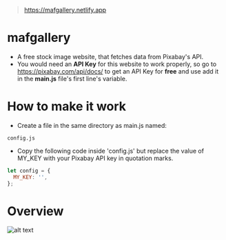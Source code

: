> https://mafgallery.netlify.app

# mafgallery
- A free stock image website, that fetches data from Pixabay's API.
- You would need an <b>API Key</b> for this website to work properly, so go to https://pixabay.com/api/docs/ to get an API Key for <b>free</b> and use add it in the <b>main.js</b> file's first line's variable.

# How to make it work
- Create a file in the same directory as main.js named:
```
config.js
```
- Copy the following code inside 'config.js' but replace the value of MY_KEY with your Pixabay API key in quotation marks.
```javascript
let config = {
  MY_KEY: '',
};
```

# Overview
![alt text](https://dl.dropbox.com/s/1qlzmdld77fkmxv/mafgallery.PNG?dl=0
)
